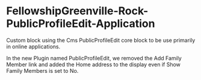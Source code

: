 # FellowshipGreenville-Rock-PublicProfileEdit-Application
Custom block using the Cms PublicProfileEdit core block to be use primarily in online applications.

In the new Plugin named PublicProfileEdit, we removed the Add Family Member link and added the Home address to the display even if Show Family Members is set to No.
